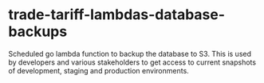 # trade-tariff-lambdas-database-backups
Scheduled go lambda function to backup the database to S3. This is used by developers and various stakeholders to get access to current snapshots of development, staging and production environments.
